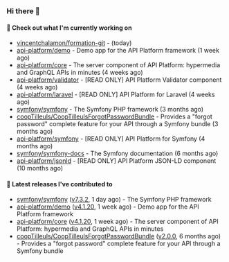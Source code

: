 ### Hi there 👋

#### 👷 Check out what I'm currently working on

- [vincentchalamon/formation-git](https://github.com/vincentchalamon/formation-git) -  (today)
- [api-platform/demo](https://github.com/api-platform/demo) - Demo app for the API Platform framework (1 week ago)
- [api-platform/core](https://github.com/api-platform/core) - The server component of API Platform: hypermedia and GraphQL APIs in minutes (4 weeks ago)
- [api-platform/validator](https://github.com/api-platform/validator) - [READ ONLY] API Platform Validator component (4 weeks ago)
- [api-platform/laravel](https://github.com/api-platform/laravel) - [READ ONLY] API Platform for Laravel (4 weeks ago)
- [symfony/symfony](https://github.com/symfony/symfony) - The Symfony PHP framework (3 months ago)
- [coopTilleuls/CoopTilleulsForgotPasswordBundle](https://github.com/coopTilleuls/CoopTilleulsForgotPasswordBundle) - Provides a &#34;forgot password&#34; complete feature for your API through a Symfony bundle (3 months ago)
- [api-platform/symfony](https://github.com/api-platform/symfony) - [READ ONLY] API Platform for Symfony (4 months ago)
- [symfony/symfony-docs](https://github.com/symfony/symfony-docs) - The Symfony documentation (6 months ago)
- [api-platform/jsonld](https://github.com/api-platform/jsonld) - [READ ONLY] API Platform JSON-LD component (10 months ago)

#### 🔭 Latest releases I've contributed to

- [symfony/symfony](https://github.com/symfony/symfony) ([v7.3.2](https://github.com/symfony/symfony/releases/tag/v7.3.2), 1 day ago) - The Symfony PHP framework
- [api-platform/demo](https://github.com/api-platform/demo) ([v4.1.20](https://github.com/api-platform/demo/releases/tag/v4.1.20), 1 week ago) - Demo app for the API Platform framework
- [api-platform/core](https://github.com/api-platform/core) ([v4.1.20](https://github.com/api-platform/core/releases/tag/v4.1.20), 1 week ago) - The server component of API Platform: hypermedia and GraphQL APIs in minutes
- [coopTilleuls/CoopTilleulsForgotPasswordBundle](https://github.com/coopTilleuls/CoopTilleulsForgotPasswordBundle) ([v2.0.0](https://github.com/coopTilleuls/CoopTilleulsForgotPasswordBundle/releases/tag/v2.0.0), 6 months ago) - Provides a &#34;forgot password&#34; complete feature for your API through a Symfony bundle

